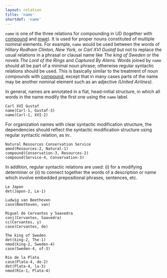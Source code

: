 ```yaml
---
layout: relation
title: 'name'
shortdef: 'name'
---
```


`name` is one of the three relations for compounding in UD (together
with [compound]() and [mwe]()).
It is used for proper nouns constituted of multiple nominal
elements. For example, `name` would be used between the words of
_Hillary Rodham Clinton, New York,_ or _Carl XVI Gustaf_ but not to
replace the usual relations in a phrasal or clausal name like _The
king of Sweden_ or the novels _The Lord of the Rings_ and _Captured By
Aliens._
Words joined by `name` should all be part of a minimal noun phrase;
otherwise regular syntactic relations should be used.  This is
basically similar to the treatment of noun compounds with
[compound](), except that in many cases parts of the name may be
another nominal element such as an adjective _(United Airlines)._

In general, names are annotated in a flat, head-initial structure, in
which all words in the name modify the first one using the `name`
label.

~~~ sdparse
Carl XVI Gustaf
name(Carl-1, Gustaf-3)
name(Carl-1, XVI-2)
~~~

For organization names with clear syntactic modification structure, the dependencies should reflect the syntactic modification structure using regular syntactic relation, as in:.

~~~ sdparse
Natural Resources Conservation Service
amod(Resources-2, Natural-1)
compound(Conservation-3, Resources-2)
compound(Service-4, Conservation-3)
~~~

In addition, regular syntactic relations are used:
(i) for a modifying determiner or
(ii) to connect together the words of a description or name which involve embedded prepositional phrases, sentences, etc.

~~~ sdparse
Le Japon
det(Japon-2, Le-1)
~~~

~~~ sdparse
Ludwig van Beethoven
case(Beethoven, van)
~~~

~~~ sdparse
Miguel de Cervantes y Saavedra
conj(Cervantes, Saavedra)
cc(Cervantes, y)
case(Cervantes, de)
~~~

~~~ sdparse
The king of Sweden
det(king-2, The-1)
nmod(king-2, Sweden-4)
case(Sweden-4, of-3)
~~~

~~~ sdparse
Río de la Plata
case(Plata-4, de-2)
det(Plata-4, la-3)
nmod(Río-1, Plata-4)
~~~
